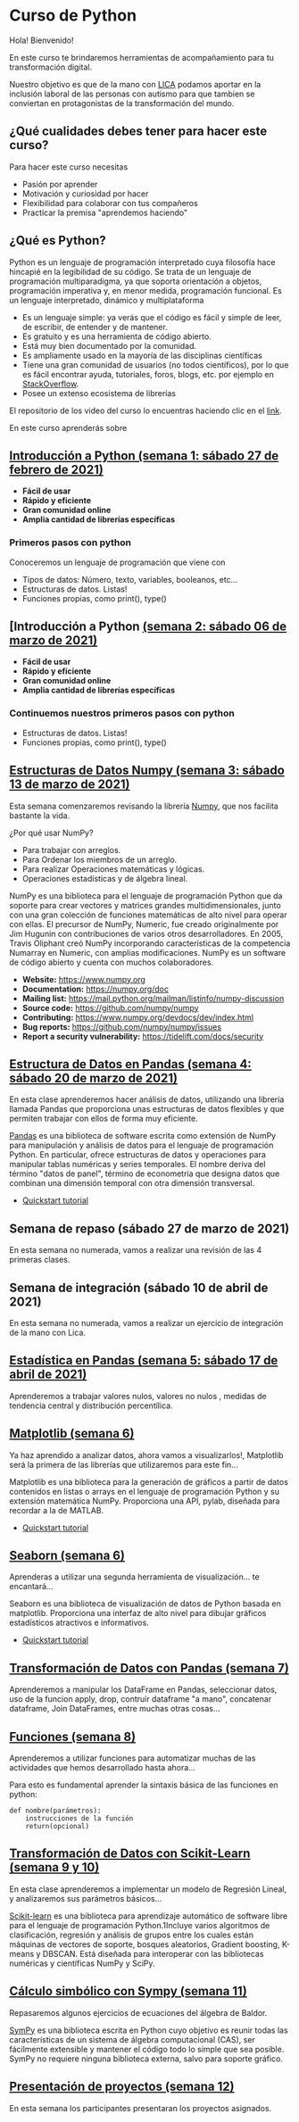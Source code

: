 # Curso de Python

Hola!  Bienvenido!  

En este curso te brindaremos herramientas de acompañamiento para tu transformación digital.

Nuestro objetivo es que de la mano con [LICA](https://ligautismo.org/) podamos aportar en la inclusión laboral de las personas con autismo para que tambien se conviertan en protagonistas de la transformación del mundo.

## ¿Qué cualidades debes tener para hacer este curso?

Para hacer este curso necesitas

* Pasión por aprender
* Motivación y curiosidad por hacer
* Flexibilidad para colaborar con tus compañeros
* Practicar la premisa "aprendemos haciendo"

## ¿Qué es Python?

Python es un lenguaje de programación interpretado cuya filosofía hace hincapié en la legibilidad de su código. Se trata de un lenguaje de programación multiparadigma, ya que soporta orientación a objetos, programación imperativa y, en menor medida, programación funcional. Es un lenguaje interpretado, dinámico y multiplataforma

* Es un lenguaje simple: ya verás que el código es fácil y simple de leer, de escribir, de entender y de mantener.
* Es gratuito y es una herramienta de código abierto.
* Está muy bien documentado por la comunidad.
* Es ampliamente usado en la mayoría de las disciplinas científicas
* Tiene una gran comunidad de usuarios (no todos científicos), por lo que es fácil encontrar ayuda, tutoriales, foros, blogs, etc. por ejemplo en [StackOverflow](https://stackoverflow.com/).
* Posee un extenso ecosistema de librerías

El repositorio de los video del curso lo encuentras haciendo clic en el [link](https://www.youtube.com/playlist?list=PLCtB31P9RqRcVWvmrdQoVZCcA_Q8lVZ-w).

En este curso aprenderás sobre

## [Introducción a Python (semana 1: sábado 27 de febrero de 2021)](https://github.com/jcombari/Curso-de-Python-para-LICA/tree/main/Semana01)

- **Fácil de usar**
- **Rápido y eficiente**
- **Gran comunidad online**
- **Amplia cantidad de librerías específicas**

### Primeros pasos con python
Conoceremos un lenguaje de programación que viene con
* Tipos de datos: Número, texto, variables, booleanos, etc...
* Estructuras de datos.  Listas!
* Funciones propias, como print(), type()

## [Introducción a Python [(semana 2: sábado 06 de marzo de 2021)](https://github.com/jcombari/Curso-de-Python-para-LICA/tree/main/Semana02)

- **Fácil de usar**
- **Rápido y eficiente**
- **Gran comunidad online**
- **Amplia cantidad de librerías específicas**

### Continuemos nuestros primeros pasos con python

* Estructuras de datos.  Listas!
* Funciones propias, como print(), type()


## [Estructuras de Datos Numpy (semana 3: sábado 13 de marzo de 2021)](https://github.com/jcombari/Curso-de-Python-para-LICA/tree/main/Semana03)

Esta semana comenzaremos revisando la librería [Numpy](https://es.wikipedia.org/wiki/NumPy), que nos facilita bastante la vida.

¿Por qué usar NumPy?

* Para trabajar con arreglos.
* Para Ordenar los miembros de un arreglo.
* Para realizar Operaciones matemáticas y lógicas.
* Operaciones estadísticas y de álgebra lineal.

NumPy es una biblioteca para el lenguaje de programación Python que da soporte para crear vectores y matrices grandes multidimensionales, junto con una gran colección de funciones matemáticas de alto nivel para operar con ellas. El precursor de NumPy, Numeric, fue creado originalmente por Jim Hugunin con contribuciones de varios otros desarrolladores. En 2005, Travis Oliphant creó NumPy incorporando características de la competencia Numarray en Numeric, con amplias modificaciones. NumPy es un software de código abierto y cuenta con muchos colaboradores.

- **Website:** https://www.numpy.org
- **Documentation:** https://numpy.org/doc
- **Mailing list:** https://mail.python.org/mailman/listinfo/numpy-discussion
- **Source code:** https://github.com/numpy/numpy
- **Contributing:** https://www.numpy.org/devdocs/dev/index.html
- **Bug reports:** https://github.com/numpy/numpy/issues
- **Report a security vulnerability:** https://tidelift.com/docs/security
    

## [Estructura de Datos en Pandas (semana 4: sábado 20 de marzo de 2021)](https://github.com/jcombari/Curso-de-Python-para-LICA/tree/main/Semana04)


En esta clase aprenderemos hacer análisis de datos, utilizando una librería llamada Pandas que proporciona unas estructuras de datos flexibles y que permiten trabajar con ellos de forma muy eficiente.

[Pandas](https://es.wikipedia.org/wiki/Pandas) es una biblioteca de software escrita como extensión de NumPy para manipulación y análisis de datos para el lenguaje de programación Python. En particular, ofrece estructuras de datos y operaciones para manipular tablas numéricas y series temporales. El nombre deriva del término "datos de panel", término de econometría que designa datos que combinan una dimensión temporal con otra dimensión transversal.

* [Quickstart tutorial](https://pypi.org/project/pandas/)

## Semana de repaso (sábado 27 de marzo de 2021)

En esta semana no numerada, vamos a realizar una revisión de las 4 primeras clases.

## Semana de integración (sábado 10 de abril de 2021)

En esta semana no numerada, vamos a realizar un ejercicio de integración de la mano con Lica.

## [Estadística en Pandas (semana 5: sábado 17 de abril de 2021)](https://github.com/jcombari/Curso-de-Python-para-LICA/tree/main/Semana05)

Aprenderemos a trabajar valores nulos, valores no nulos , medidas de tendencia central y distribución percentílica.

## [Matplotlib (semana 6)](https://github.com/jcombari/Curso-de-Python-para-LICA/tree/main/Semana06)
Ya haz aprendido a analizar datos, ahora vamos a visualizarlos!, Matplotlib será la primera de las librerías que utilizaremos para este fin...

Matplotlib es una biblioteca para la generación de gráficos a partir de datos contenidos en listas o arrays en el lenguaje de programación Python y su extensión matemática NumPy. Proporciona una API, pylab, diseñada para recordar a la de MATLAB.

*  [Quickstart tutorial](https://matplotlib.org/)

## [Seaborn (semana 6)](https://github.com/jcombari/Curso-de-Python-para-LICA/tree/main/Semana06)
Aprenderas a utilizar una segunda herramienta de visualización... te encantará...

Seaborn es una biblioteca de visualización de datos de Python basada en matplotlib. Proporciona una interfaz de alto nivel para dibujar gráficos estadísticos atractivos e informativos.

* [Quickstart tutorial](https://seaborn.pydata.org/)

## [Transformación de Datos con Pandas (semana 7)](https://github.com/jcombari/Curso-de-Python-para-LICA/tree/main/Semana07)

Aprenderemos a manipular los DataFrame en Pandas, seleccionar datos,  uso de la funcion apply, drop, contruir dataframe "a mano", concatenar dataframe, Join DataFrames, entre muchas otras cosas...

## [Funciones (semana 8)](https://github.com/jcombari/Curso-de-Python-para-LICA/tree/main/Semana08)

Aprenderemos a utilizar funciones para automatizar muchas de las actividades que hemos desarrollado hasta ahora...

Para esto es fundamental aprender la sintaxis básica de las funciones en python:

```
def nombre(parámetros):
    instrucciones de la función
    return(opcional)
```

## [Transformación de Datos con Scikit-Learn (semana 9  y 10)](https://github.com/jcombari/Curso-de-Python-para-LICA/tree/main/Semana09)

En esta clase  aprenderemos a implementar un modelo de Regresión Lineal, y analizaremos sus parámetros básicos...

[Scikit-learn](https://sklearn.org/) es una biblioteca para aprendizaje automático de software libre para el lenguaje de programación Python.1​Incluye varios algoritmos de clasificación, regresión y análisis de grupos entre los cuales están máquinas de vectores de soporte, bosques aleatorios, Gradient boosting, K-means y DBSCAN. Está diseñada para interoperar con las bibliotecas numéricas y científicas NumPy y SciPy.

## [Cálculo simbólico con Sympy (semana 11)](https://github.com/jcombari/Curso-de-Python-para-LICA/tree/main/Semana11)

Repasaremos algunos ejercicios de ecuaciones del álgebra de Baldor.

[SymPy](https://es.wikipedia.org/wiki/SymPy) es una biblioteca escrita en Python cuyo objetivo es reunir todas las características de un sistema de álgebra computacional (CAS), ser fácilmente extensible y mantener el código todo lo simple que sea posible. SymPy no requiere ninguna biblioteca externa, salvo para soporte gráfico.

## [Presentación de proyectos (semana 12)](https://github.com/jcombari/Curso-de-Python-para-LICA/tree/main/Semana12)

En esta semana los participantes presentaran los proyectos asignados.
